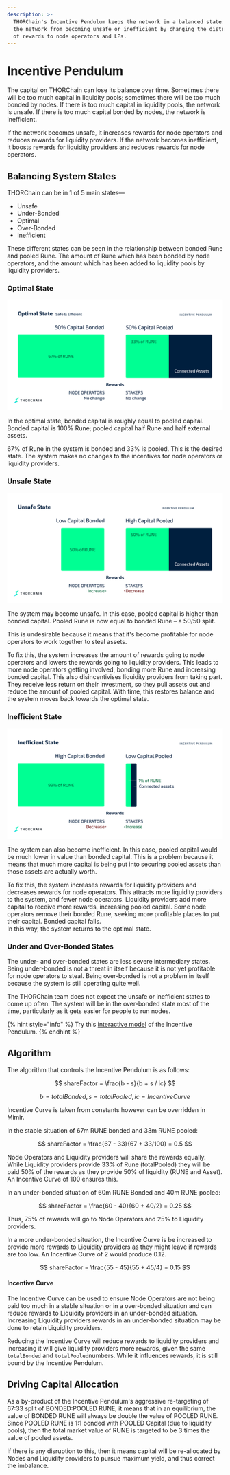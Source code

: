 ```yaml
---
description: >-
  THORChain's Incentive Pendulum keeps the network in a balanced state. It stops
  the network from becoming unsafe or inefficient by changing the distribution
  of rewards to node operators and LPs.
---
```


# Incentive Pendulum

The capital on THORChain can lose its balance over time. Sometimes there will be too much capital in liquidity pools; sometimes there will be too much bonded by nodes. If there is too much capital in liquidity pools, the network is unsafe. If there is too much capital bonded by nodes, the network is inefficient.

If the network becomes unsafe, it increases rewards for node operators and reduces rewards for liquidity providers. If the network becomes inefficient, it boosts rewards for liquidity providers and reduces rewards for node operators.

## Balancing System States

THORChain can be in 1 of 5 main states—

* Unsafe
* Under-Bonded
* Optimal
* Over-Bonded
* Inefficient

These different states can be seen in the relationship between bonded Rune and pooled Rune. The amount of Rune which has been bonded by node operators, and the amount which has been added to liquidity pools by liquidity providers.

### Optimal State

![](../.gitbook/assets/optimal.jpg)

In the optimal state, bonded capital is roughly equal to pooled capital. Bonded capital is 100% Rune; pooled capital half Rune and half external assets.

67% of Rune in the system is bonded and 33% is pooled. This is the desired state. The system makes no changes to the incentives for node operators or liquidity providers.

### Unsafe State

![](../.gitbook/assets/unsafe.jpg)

The system may become unsafe. In this case, pooled capital is higher than bonded capital. Pooled Rune is now equal to bonded Rune – a 50/50 split.

This is undesirable because it means that it's become profitable for node operators to work together to steal assets.

To fix this, the system increases the amount of rewards going to node operators and lowers the rewards going to liquidity providers. This leads to more node operators getting involved, bonding more Rune and increasing bonded capital. This also disincentivises liquidity providers from taking part. They receive less return on their investment, so they pull assets out and reduce the amount of pooled capital. With time, this restores balance and the system moves back towards the optimal state.

### Inefficient State

![](../.gitbook/assets/inefficient.jpg)

The system can also become inefficient. In this case, pooled capital would be much lower in value than bonded capital. This is a problem because it means that much more capital is being put into securing pooled assets than those assets are actually worth.

To fix this, the system increases rewards for liquidity providers and decreases rewards for node operators. This attracts more liquidity providers to the system, and fewer node operators. Liquidity providers add more capital to receive more rewards, increasing pooled capital. Some node operators remove their bonded Rune, seeking more profitable places to put their capital. Bonded capital falls.\
In this way, the system returns to the optimal state.

### Under and Over-Bonded States

The under- and over-bonded states are less severe intermediary states. Being under-bonded is not a threat in itself because it is not yet profitable for node operators to steal. Being over-bonded is not a problem in itself because the system is still operating quite well.

The THORChain team does not expect the unsafe or inefficient states to come up often. The system will be in the over-bonded state most of the time, particularly as it gets easier for people to run nodes.

{% hint style="info" %}
Try this [interactive model](https://rebase.foundation/network/thorchain/system-component/balancer) of the Incentive Pendulum.
{% endhint %}

## Algorithm

The algorithm that controls the Incentive Pendulum is as follows:

$$
shareFactor = \frac{b - s}{b + s / ic}
$$

$$
b = totalBonded, s = totalPooled, ic = Incentive Curve
$$

Incentive Curve is taken from constants however can be overridden in Mimir.

In the stable situation of 67m RUNE bonded and 33m RUNE pooled:

$$
shareFactor = \frac{67 -  33}{67 + 33/100} = 0.5
$$

Node Operators and Liquidity providers will share the rewards equally. While Liquidity providers provide 33% of Rune (totalPooled) they will be paid 50% of the rewards as they provide 50% of liquidity (RUNE and Asset). An Incentive Curve of 100 ensures this.&#x20;

In an under-bonded situation of 60m RUNE Bonded and 40m RUNE pooled:&#x20;

$$
shareFactor = \frac{60 -  40}{60  + 40/2} = 0.25
$$

Thus, 75% of rewards will go to Node Operators and 25% to Liquidity providers.&#x20;

In a more under-bonded situation, the Incentive Curve is be increased to provide more rewards to Liquidity providers as they might leave if rewards are too low. An Incentive Curve of 2 would produce 0.12.

$$
shareFactor = \frac{55 -  45}{55  + 45/4} = 0.15
$$

#### Incentive Curve

The Incentive Curve can be used to ensure Node Operators are not being paid too much in a stable situation or in a over-bonded situation and can reduce rewards to Liquidity providers in an under-bonded situation. Increasing Liquidity providers rewards in an under-bonded situation may be done to retain Liquidity providers.&#x20;

Reducing the Incentive Curve will reduce rewards to liquidity providers and increasing it will give liquidity providers more rewards, given the same `totalBonded` and `totalPooled`numbers. While it influences rewards, it is still bound by the Incentive Pendulum.

## Driving Capital Allocation

As a by-product of the Incentive Pendulum's aggressive re-targeting of 67:33 split of BONDED:POOLED RUNE, it means that in an equilibrium, the value of BONDED RUNE will always be double the value of POOLED RUNE. Since POOLED RUNE is 1:1 bonded with POOLED Capital (due to liquidity pools), then the total market value of RUNE is targeted to be 3 times the value of pooled assets.

If there is any disruption to this, then it means capital will be re-allocated by Nodes and Liquidity providers to pursue maximum yield, and thus correct the imbalance.
